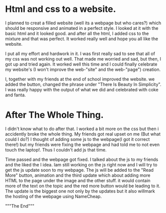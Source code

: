 # Html and css to a website.


I planned to creat a <html> filled website (well its a webpage but who cares?) which should be responsive and animated in a perfect style. I looked at it with the basic html and it looked good. and after all the html, I added css to the mixture and that was perfect. It worked really well and hope you all like the website.

I put all my effort and hardwork in it. I was first really sad to see that all of my css was not working out well. That made me worried and sad, but then, I got up and tried again. It worked well this time and I could finally celebrate my website's (I won't improve the web-"site" and the web-"page") creation.

I, together with my friends at the end of school improved the website. we added the button, changed the phrase under "There Is Beauty In Simplicity". I was really happy with the output of what we did and celebrated with coke and fanta.

# After The Whole Thing.


I didn't know what to do after that. I worked a bit more on the css but then i accidently broke the whole thing. My friends got real upset on me (But what could I do?) I thought of adding some js to the webpage(I got it correct there!) but my friends were fixing the webpage and had told me to not even touch the laptop!. Thus I couldn't add js that time.

Time passed and the webpage got fixed. I talked about the js to my friends and the liked the I idea. Iam still working on the js right now and I will try to get the js update soon to my webpage. The js will be added to the "Read More" button, animation and the third update which about adding more HTML to the page under the image and the other stuff. it would contain more of the text on the topic and the red more button would be leading to it. The update is the biggest one not only by the updates but it also willmark the hosting of the webpage using NameCheap.

"""The End"""
